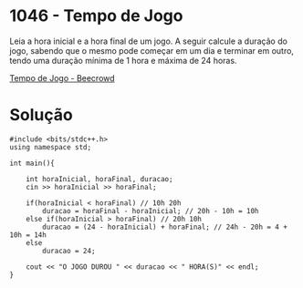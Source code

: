 # 1046 - Tempo de Jogo

Leia a hora inicial e a hora final de um jogo. A seguir calcule a duração do jogo, sabendo que o mesmo pode começar em um dia e terminar em outro, tendo uma duração mínima de 1 hora e máxima de 24 horas.

[Tempo de Jogo - Beecrowd](https://www.beecrowd.com.br/judge/pt/problems/view/1046)

# Solução

```
#include <bits/stdc++.h>
using namespace std;

int main(){
    
    int horaInicial, horaFinal, duracao; 
    cin >> horaInicial >> horaFinal;
    
    if(horaInicial < horaFinal) // 10h 20h
        duracao = horaFinal - horaInicial; // 20h - 10h = 10h 
    else if(horaInicial > horaFinal) // 20h 10h
        duracao = (24 - horaInicial) + horaFinal; // 24h - 20h = 4 + 10h = 14h
    else
        duracao = 24;

    cout << "O JOGO DUROU " << duracao << " HORA(S)" << endl;
}
```